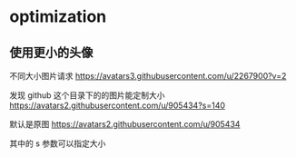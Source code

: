 # optimization


## 使用更小的头像

不同大小图片请求
https://avatars3.githubusercontent.com/u/2267900?v=2

发现 github 这个目录下的的图片能定制大小
https://avatars2.githubusercontent.com/u/905434?s=140

默认是原图
https://avatars2.githubusercontent.com/u/905434

其中的 s 参数可以指定大小
